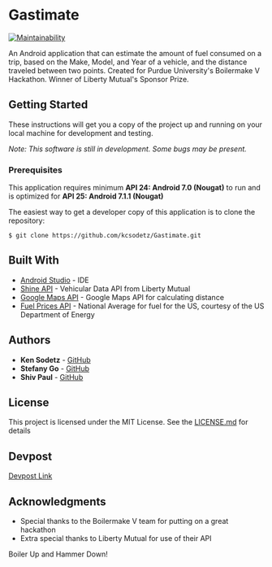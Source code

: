 # Gastimate

[![Maintainability](https://api.codeclimate.com/v1/badges/f8b187b447d28c4cd1b2/maintainability)](https://codeclimate.com/github/kcsodetz/Gastimate/maintainability)

An Android application that can estimate the amount of fuel consumed on a trip, based on the Make, Model, and Year of a vehicle, and the distance traveled between two points.
Created for Purdue University's Boilermake V Hackathon. Winner of Liberty Mutual's Sponsor Prize.

## Getting Started

These instructions will get you a copy of the project up and running on your local machine for development and testing.

*Note: This software is still in development. Some bugs may be present.*

### Prerequisites

This application requires minimum **API 24: Android 7.0 (Nougat)** to run and is optimized for **API 25: Android 7.1.1 (Nougat)**

The easiest way to get a developer copy of this application is to clone the repository:

```
$ git clone https://github.com/kcsodetz/Gastimate.git
```

## Built With

- [Android Studio](https://developer.android.com/studio/index.html) - IDE 
- [Shine API](https://developers.solarialabs.com/) - Vehicular Data API from Liberty Mutual
- [Google Maps API](https://developers.google.com/maps/) - Google Maps API for calculating distance 
- [Fuel Prices API](https://www.fueleconomy.gov/feg/ws/) - National Average for fuel for the US, courtesy of the US Department of Energy 

## Authors

* **Ken Sodetz** - [GitHub](https://github.com/kcsodetz)
* **Stefany Go** - [GitHub](https://github.com/StefanyGo)
* **Shiv Paul** - [GitHub](https://github.com/shivap98)

## License

This project is licensed under the MIT License. See the [LICENSE.md](https://github.com/kcsodetz/Gastimate/blob/master/LICENSE.md) for details

## Devpost

[Devpost Link](https://devpost.com/software/gastimator) 

## Acknowledgments

* Special thanks to the Boilermake V team for putting on a great hackathon
* Extra special thanks to Liberty Mutual for use of their API

Boiler Up and Hammer Down!

